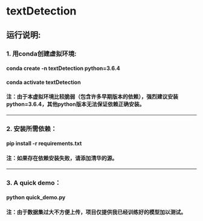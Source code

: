 # textDetection
## 运行说明:
### 1. 用conda创建虚拟环境:
#### conda create -n textDetection python=3.6.4
#### conda activate textDetection
#### 注：由于本虚拟环境比较脆弱（包含许多早期版本的依赖），强烈建议安装python=3.6.4，其他python版本无法保证依赖正确安装。
***

### 2. 安装所需依赖：
#### pip install -r requirements.txt
#### 注：如果存在依赖安装失败，请添加清华的源。
***

### 3. A quick demo：
#### python quick_demo.py
#### 注：由于数据集过大不方便上传，项目仅提供我已经训练好的模型加以测试。
